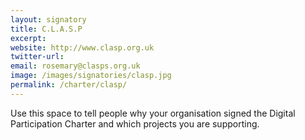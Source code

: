 ```yaml
---
layout: signatory
title: C.L.A.S.P
excerpt: 
website: http://www.clasp.org.uk
twitter-url: 
email: rosemary@clasps.org.uk
image: /images/signatories/clasp.jpg
permalink: /charter/clasp/
---
```


Use this space to tell people why your organisation signed the Digital Participation Charter and which projects you are supporting.